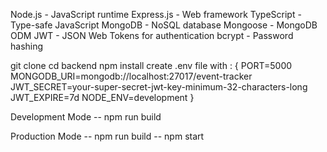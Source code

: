 Node.js - JavaScript runtime
Express.js - Web framework
TypeScript - Type-safe JavaScript
MongoDB - NoSQL database
Mongoose - MongoDB ODM
JWT - JSON Web Tokens for authentication
bcrypt - Password hashing


git clone <repository-url>
cd backend
npm install
create .env file with : {
    PORT=5000
    MONGODB_URI=mongodb://localhost:27017/event-tracker
    JWT_SECRET=your-super-secret-jwt-key-minimum-32-characters-long
    JWT_EXPIRE=7d
    NODE_ENV=development
}

Development Mode
 -- npm run build


 Production Mode
 -- npm run build
 -- npm start
